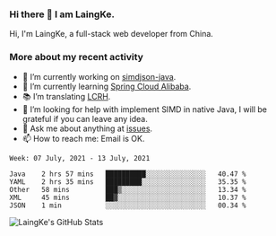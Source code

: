 ### Hi there 👋 I am LaingKe.

Hi, I'm LaingKe, a full-stack web developer from China.

### More about my recent activity

- 🔭 I’m currently working on [simdjson-java](https://github.com/laingke/simdjson-java).
- 🌱 I’m currently learning [Spring Cloud Alibaba](https://github.com/alibaba/spring-cloud-alibaba).
- :books: I’m translating [LCRH](https://github.com/LCTT/LCRH).
- 🤔 I’m looking for help with implement SIMD in native Java, I will be grateful if you can leave any idea.
- 💬 Ask me about anything at [issues](https://github.com/laingke/laingke/issues).
- 📫 How to reach me: Email is OK.

<!--START_SECTION:waka-->
```text
Week: 07 July, 2021 - 13 July, 2021

Java    2 hrs 57 mins   ██████████░░░░░░░░░░░░░░░   40.47 % 
YAML    2 hrs 35 mins   █████████░░░░░░░░░░░░░░░░   35.35 % 
Other   58 mins         ███▒░░░░░░░░░░░░░░░░░░░░░   13.34 % 
XML     45 mins         ██▓░░░░░░░░░░░░░░░░░░░░░░   10.37 % 
JSON    1 min           ░░░░░░░░░░░░░░░░░░░░░░░░░   00.34 % 
```
<!--END_SECTION:waka-->

![LaingKe's GitHub Stats](https://github-readme-stats.vercel.app/api?username=laingke&show_icons=true&theme=nightowl&count_private=true)
